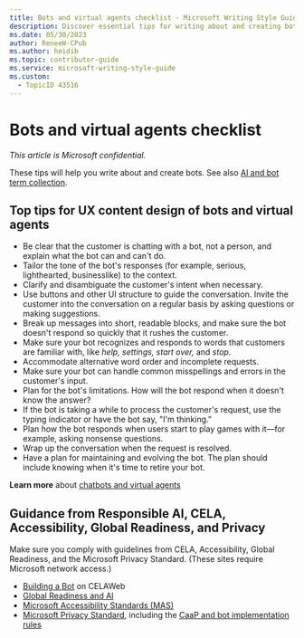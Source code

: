 ```yaml
---
title: Bots and virtual agents checklist - Microsoft Writing Style Guide Internal
description: Discover essential tips for writing about and creating bots and virtual agents. Learn how to design user-friendly bot interactions, maintain compliance with guidelines, and ensure accessibility and privacy.
ms.date: 05/30/2023
author: ReneeW-CPub
ms.author: heidib
ms.topic: contributor-guide
ms.service: microsoft-writing-style-guide
ms.custom:
  - TopicID 43516
---
```



# Bots and virtual agents checklist

*This article is Microsoft confidential.*

These tips will help you write about and create bots. See also [AI and bot term collection](/style-guide/a-z-word-list-term-collections/term-collections/ai-bot-terms).

## Top tips for UX content design of bots and virtual agents

- Be clear that the customer is chatting with a bot, not a person, and explain what the bot can and can't do.
- Tailor the tone of the bot's responses (for example, serious, lighthearted, businesslike) to the context.
- Clarify and disambiguate the customer's intent when necessary.
- Use buttons and other UI structure to guide the conversation. Invite the customer into the conversation on a regular basis by asking questions or making suggestions.
- Break up messages into short, readable blocks, and make sure the bot doesn't respond so quickly that it rushes the customer.
- Make sure your bot recognizes and responds to words that customers are familiar with, like *help, settings, start over,* and *stop*.
- Accommodate alternative word order and incomplete requests.
- Make sure your bot can handle common misspellings and errors in the customer's input.
- Plan for the bot's limitations. How will the bot respond when it doesn't know the answer?
- If the bot is taking a while to process the customer's request, use the typing indicator or have the bot say, "I'm thinking."
- Plan how the bot responds when users start to play games with it—for example, asking nonsense questions.
- Wrap up the conversation when the request is resolved.
- Have a plan for maintaining and evolving the bot. The plan should include knowing when it's time to retire your bot.

**Learn more** about [chatbots and virtual agents](/style-guide/chatbots-virtual-agents/)

## Guidance from Responsible AI, CELA, Accessibility, Global Readiness, and Privacy

Make sure you comply with guidelines from CELA, Accessibility, Global Readiness, and the Microsoft Privacy Standard. (These sites require Microsoft network access.)

- [Building a Bot](https://microsoft.sharepoint.com/sites/CELAWeb-Product-Development/SitePages/building-a-bot.aspx) on CELAWeb  
- [Global Readiness and AI](https://microsoft.sharepoint.com/sites/globalreadiness/sitepages/1817.aspx?web=1)  
- [Microsoft Accessibility Standards (MAS)](https://microsoft.sharepoint.com/sites/accessibility/SitePages/Microsoft-Accessibility-Standards-(MAS).aspx)  
- [Microsoft Privacy Standard](https://microsoft.sharepoint.com/sites/Privacy), including the [CaaP and bot implementation rules](https://aka.ms/caap-bots)